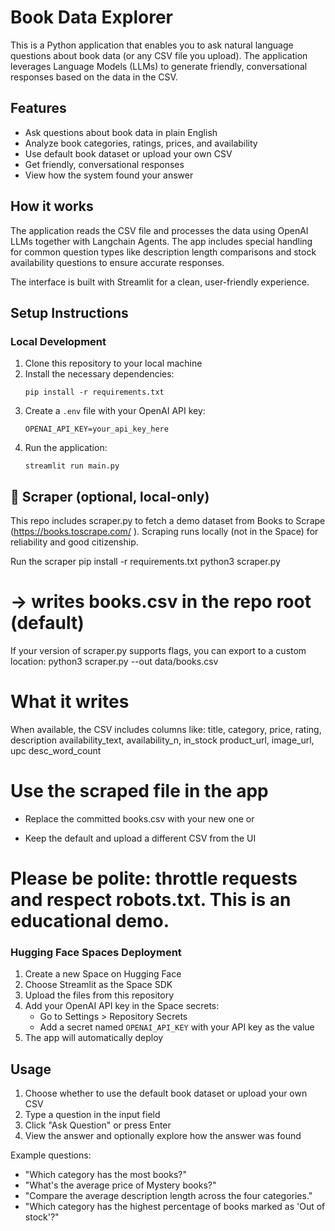 # Book Data Explorer

This is a Python application that enables you to ask natural language questions about book data (or any CSV file you upload). The application leverages Language Models (LLMs) to generate friendly, conversational responses based on the data in the CSV.

## Features

- Ask questions about book data in plain English
- Analyze book categories, ratings, prices, and availability
- Use default book dataset or upload your own CSV
- Get friendly, conversational responses
- View how the system found your answer

## How it works

The application reads the CSV file and processes the data using OpenAI LLMs together with Langchain Agents. The app includes special handling for common question types like description length comparisons and stock availability questions to ensure accurate responses.

The interface is built with Streamlit for a clean, user-friendly experience.

## Setup Instructions

### Local Development

1. Clone this repository to your local machine
2. Install the necessary dependencies:
   ```
   pip install -r requirements.txt
   ```
3. Create a `.env` file with your OpenAI API key:
   ```
   OPENAI_API_KEY=your_api_key_here
   ```
4. Run the application:
   ```
   streamlit run main.py
   ```

## 🔎 Scraper (optional, local-only)

This repo includes scraper.py to fetch a demo dataset from Books to Scrape (https://books.toscrape.com/
).
Scraping runs locally (not in the Space) for reliability and good citizenship.

Run the scraper
pip install -r requirements.txt
python3 scraper.py
# → writes books.csv in the repo root (default)


If your version of scraper.py supports flags, you can export to a custom location:
python3 scraper.py --out data/books.csv

# What it writes 

When available, the CSV includes columns like:
title, category, price, rating, description
availability_text, availability_n, in_stock
product_url, image_url, upc
desc_word_count

# Use the scraped file in the app

- Replace the committed books.csv with your new one or

- Keep the default and upload a different CSV from the UI

# Please be polite: throttle requests and respect robots.txt. This is an educational demo.  

### Hugging Face Spaces Deployment

1. Create a new Space on Hugging Face
2. Choose Streamlit as the Space SDK
3. Upload the files from this repository
4. Add your OpenAI API key in the Space secrets:
   - Go to Settings > Repository Secrets
   - Add a secret named `OPENAI_API_KEY` with your API key as the value
5. The app will automatically deploy

## Usage

1. Choose whether to use the default book dataset or upload your own CSV
2. Type a question in the input field
3. Click "Ask Question" or press Enter
4. View the answer and optionally explore how the answer was found

Example questions:
- "Which category has the most books?"
- "What's the average price of Mystery books?"
- "Compare the average description length across the four categories."
- "Which category has the highest percentage of books marked as 'Out of stock'?"
```
